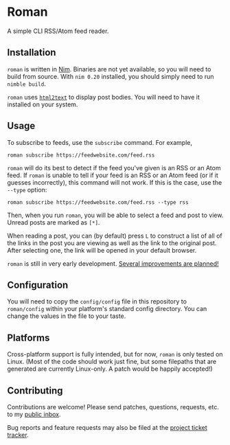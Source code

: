 # Roman

A simple CLI RSS/Atom feed reader.

## Installation

`roman` is written in [Nim](https://nim-lang.org). Binaries are not yet available, so you will need to build from source. With `nim 0.20` installed, you should simply need to run `nimble build`. 

`roman` uses [`html2text`](http://alir3z4.github.io/html2text/) to display post bodies. You will need to have it installed on your system.

## Usage

To subscribe to feeds, use the `subscribe` command. For example, 

```
roman subscribe https://feedwebsite.com/feed.rss
```

`roman` will do its best to detect if the feed you've given is an RSS or an Atom feed. If `roman` is unable to tell if your feed is an RSS or an Atom feed (or if it guesses incorrectly), this command will not work. If this is the case, use the `--type` option:

```
roman subscribe https://feedwebsite.com/feed.rss --type rss
```

Then, when you run `roman`, you will be able to select a feed and post to view. Unread posts are marked as `[*]`. 

When reading a post, you can (by default) press `L` to construct a list of all of the links in the post you are viewing as well as the link to the original post. After selecting one, the link will be opened in your default browser.

`roman` is still in very early development. [Several improvements are planned!](https://todo.sr.ht/~reesmichael1/roman)

## Configuration

You will need to copy the `config/config` file in this repository to `roman/config` within your platform's standard config directory. You can change the values in the file to your taste. 

## Platforms

Cross-platform support is fully intended, but for now, `roman` is only tested on Linux. (Most of the code should work just fine, but some filepaths that are generated are currently Linux-only. A patch would be happily accepted!)

## Contributing

Contributions are welcome! Please send patches, questions, requests, etc. to my [public inbox](mailto:~reesmichael1/public-inbox@lists.sr.ht).

Bug reports and feature requests may also be filed at the [project ticket tracker](https://todo.sr.ht/~reesmichael1/roman).
